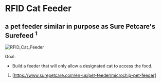# RFID Cat Feeder
## a pet feeder similar in purpose as Sure Petcare's Surefeed <sup>1</sup> 

![RFID_Cat_Feeder](/Images/RFID_Cat_Feeder.png?raw=true "RFID Cat Feeder")

Goal:
+ Build a feeder that will only allow a designated cat to access the food.

1. [https://www.surepetcare.com/en-us/pet-feeder/microchip-pet-feeder]
